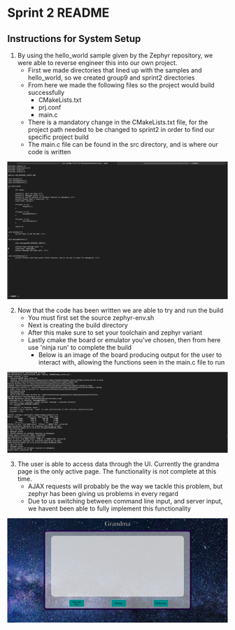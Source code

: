 # Sprint 2 README

## Instructions for System Setup

1. By using the hello_world sample given by the Zephyr repository, we were able to reverse engineer this into our own project.
	- First we made directories that lined up with the samples and hello_world, so we created group9 and sprint2 directories
	- From here we made the following files so the project would build successfully
		- CMakeLists.txt
		- prj.conf
		- main.c
	- There is a mandatory change in the CMakeLists.txt file, for the project path needed to be changed to sprint2 in order to find our specific project build
	- The main.c file can be found in the src directory, and is where our code is written

![main C file](mainC.png)

2. Now that the code has been written we are able to try and run the build
	- You must first set the source zephyr-env.sh
	- Next is creating the build directory
	- After this make sure to set your toolchain and zephyr variant
	- Lastly cmake the board or emulator you've chosen, then from here use 'ninja run' to complete the build
		- Below is an image of the board producing output for the user to interact with, allowing the functions seen in the main.c file to run

![mainC running](selectionRunning.png) 

3. The user is able to access data through the UI. Currently the grandma page is the only active page. The functionality is not complete at this time.
	- AJAX requests will probably be the way we tackle this problem, but zephyr has been giving us problems in every regard
	- Due to us switching between command line input, and server input, we havent been able to fully implement this functionality

![grandma UI page](UIGrandma.png)
